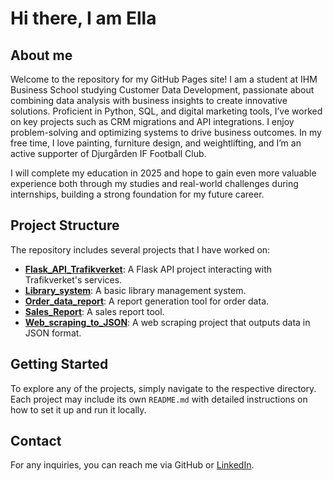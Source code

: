 # Hi there, I am Ella 

## About me
Welcome to the repository for my GitHub Pages site! 
I am a student at IHM Business School studying Customer Data Development, passionate about combining data analysis with business insights to create innovative solutions. Proficient in Python, SQL, and digital marketing tools, I’ve worked on key projects such as CRM migrations and API integrations. I enjoy problem-solving and optimizing systems to drive business outcomes. In my free time, I love painting, furniture design, and weightlifting, and I’m an active supporter of Djurgården IF Football Club.

I will complete my education in 2025 and hope to gain even more valuable experience both through my studies and real-world challenges during internships, building a strong foundation for my future career.


## Project Structure

The repository includes several projects that I have worked on:

- **[Flask_API_Trafikverket](https://github.com/ellatoj1/ellatoj1.github.io/tree/main/Flask_API_Trafikverket)**: A Flask API project interacting with Trafikverket's services.
- **[Library_system](https://github.com/ellatoj1/ellatoj1.github.io/tree/main/Library_system%20)**: A basic library management system.
- **[Order_data_report](https://github.com/ellatoj1/ellatoj1.github.io/tree/main/Order_data_report)**: A report generation tool for order data.
- **[Sales_Report](https://github.com/ellatoj1/ellatoj1.github.io/tree/main/Sales_Report)**: A sales report tool.
- **[Web_scraping_to_JSON](https://github.com/ellatoj1/ellatoj1.github.io/tree/main/Web_scraping_to_JSON)**: A web scraping project that outputs data in JSON format.

## Getting Started

To explore any of the projects, simply navigate to the respective directory. Each project may include its own `README.md` with detailed instructions on how to set it up and run it locally.

## Contact

For any inquiries, you can reach me via GitHub or [LinkedIn](https://www.linkedin.com/in/ellatojit/).



